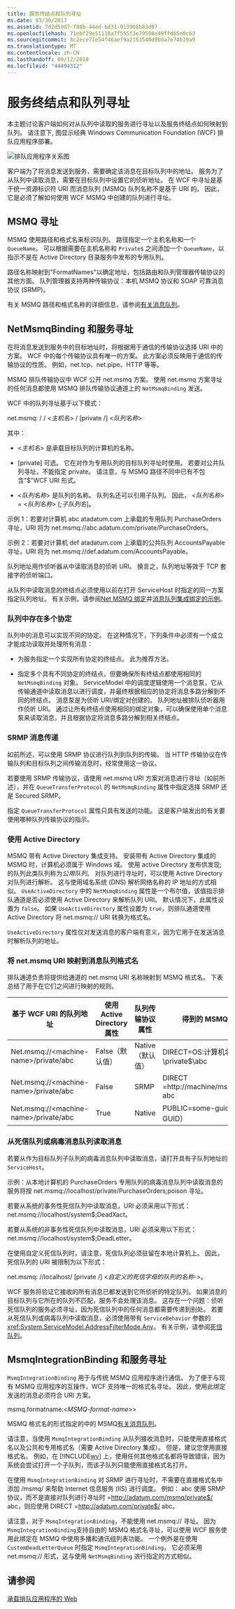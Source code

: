 ```yaml
---
title: 服务终结点和队列寻址
ms.date: 03/30/2017
ms.assetid: 7d2d59d7-f08b-44ed-bd31-913908b83d97
ms.openlocfilehash: 71ebf29e51118a7f555f3e79598e49ffd65e0c63
ms.sourcegitcommit: 8c2ece71e54f46aef9a2153540d0bda7e74b19a9
ms.translationtype: MT
ms.contentlocale: zh-CN
ms.lasthandoff: 09/12/2018
ms.locfileid: "44494312"
---
```

# <a name="service-endpoints-and-queue-addressing"></a>服务终结点和队列寻址
本主题讨论客户端如何对从队列中读取的服务进行寻址以及服务终结点如何映射到队列。 请注意下, 图显示经典 Windows Communication Foundation (WCF) 排队应用程序部署。  
  
 ![排队应用程序关系图](../../../../docs/framework/wcf/feature-details/media/distributed-queue-figure.jpg "分布式队列图")  
  
 客户端为了将消息发送到服务，需要确定该消息在目标队列中的地址。 服务为了从队列中读取消息，需要在目标队列中设置它的侦听地址。 在 WCF 中寻址是基于统一资源标识符 URI 而消息队列 (MSMQ) 队列名称不是基于 URI 的。 因此，它是必须了解如何使用 WCF MSMQ 中创建的队列进行寻址。  
  
## <a name="msmq-addressing"></a>MSMQ 寻址  
 MSMQ 使用路径和格式名来标识队列。 路径指定一个主机名称和一个 `QueueName`。 可以根据需要在主机名称和 `Private$` 之间添加一个 `QueueName`，以指示不是在 Active Directory 目录服务中发布的专用队列。  
  
 路径名称映射到"FormatNames"以确定地址，包括路由和队列管理器传输协议的其他方面。 队列管理器支持两种传输协议：本机 MSMQ 协议和 SOAP 可靠消息协议 (SRMP)。  
  
 有关 MSMQ 路径和格式名称的详细信息，请参阅[有关消息队列](https://go.microsoft.com/fwlink/?LinkId=94837)。  
  
## <a name="netmsmqbinding-and-service-addressing"></a>NetMsmqBinding 和服务寻址  
 在将消息发送到服务中的目标地址时，将根据用于通信的传输协议选择 URI 中的方案。 WCF 中的每个传输协议具有唯一的方案。 此方案必须反映用于通信的传输协议的性质。 例如，net.tcp、net.pipe、HTTP 等等。  
  
 MSMQ 排队传输协议中 WCF 公开 net.msmq 方案。 使用 net.msmq 方案寻址的任何消息都使用 MSMQ 排队传输协议通道上的 `NetMsmqBinding` 发送。  
  
 WCF 中的队列寻址基于以下模式：  
  
 net.msmq: / / \<*主机名*> / [private /] \<*队列名称*>  
  
 其中：  
  
-   \<*主机名*> 是承载目标队列的计算机的名称。  
  
-   [private] 可选。 它在对作为专用队列的目标队列寻址时使用。 若要对公共队列寻址，不能指定 private。 请注意，与 MSMQ 路径不同中已有不包含"$"WCF URI 形式。  
  
-   \<*队列名称*> 是队列的名称。 队列名还可以引用子队列。 因此， \<*队列名称*> = \<*队列名称*> [;*子队列名*]。  
  
 示例 1：若要对计算机 abc atadatum.com 上承载的专用队列 PurchaseOrders 寻址，URI 将为 net.msmq://abc.adatum.com/private/PurchaseOrders。  
  
 示例 2：若要对计算机 def atadatum.com 上承载的公共队列 AccountsPayable 寻址，URI 将为 net.msmq://def.adatum.com/AccountsPayable。  
  
 队列地址用作侦听器从中读取消息的侦听 URI。 换言之，队列地址等效于 TCP 套接字的侦听端口。  
  
 从队列中读取消息的终结点必须使用以前在打开 ServiceHost 时指定的同一方案指定队列地址。 有关示例，请参阅[Net MSMQ 绑定](../../../../docs/framework/wcf/samples/net-msmq-binding.md)并[消息队列集成绑定的示例](https://msdn.microsoft.com/library/997d11cb-f2c5-4ba0-9209-92843d4d0e1a)。  
  
### <a name="multiple-contracts-in-a-queue"></a>队列中存在多个协定  
 队列中的消息可以实现不同的协定。 在这种情况下，下列条件中必须有一个成立才能成功读取并处理所有消息：  
  
-   为服务指定一个实现所有协定的终结点。 此为推荐方法。  
  
-   指定多个具有不同协定的终结点，但要确保所有终结点都使用相同的 `NetMsmqBinding` 对象。 ServiceModel 中的调度逻辑使用一个消息泵，它从传输通道中读取消息以进行调度，并最终根据相应的协定将消息多路分解到不同的终结点。 消息泵是为侦听 URI/绑定对创建的。 队列地址被排队侦听器用作侦听 URI。 通过让所有终结点使用相同的绑定对象，可以确保使用单个消息泵来读取消息，并且根据协定将消息多路分解到相关终结点。  
  
### <a name="srmp-messaging"></a>SRMP 消息传递  
 如前所述，可以使用 SRMP 协议进行队列到队列的传输。 当 HTTP 传输协议在传输队列和目标队列之间传输消息时，经常使用这一协议。  
  
 若要使用 SRMP 传输协议，请使用 net.msmq URI 方案对消息进行寻址（如前所述），并在 `QueueTransferProtocol` 的 `NetMsmqBinding` 属性中指定选择 SRMP 还是 Secured SRMP。  
  
 指定 `QueueTransferProtocol` 属性只具有发送的功能。 这是客户端发出的有关要使用哪种队列传输协议的指示。  
  
### <a name="using-active-directory"></a>使用 Active Directory  
 MSMQ 带有 Active Directory 集成支持。 安装带有 Active Directory 集成的 MSMQ 时，计算机必须属于 Windows 域。 使用 active Directory 发布供发现; 的队列此类队列称为*公用队列*。 对队列进行寻址时，可以使用 Active Directory 对队列进行解析。 这与使用域名系统 (DNS) 解析网络名称的 IP 地址的方式相似。 `UseActiveDirectory` 中的 `NetMsmqBinding` 属性是一个布尔值，该值指示排队通道是否必须使用 Active Directory 来解析队列 URI。 默认情况下，此属性设置为 `false`。 如果 `UseActiveDirectory` 属性设置为 `true`，则排队通道使用 Active Directory 将 net.msmq:// URI 转换为格式名。  
  
 `UseActiveDirectory` 属性仅对发送消息的客户端有意义，因为它用于在发送消息时解析队列的地址。  
  
### <a name="mapping-netmsmq-uri-to-message-queuing-format-names"></a>将 net.msmq URI 映射到消息队列格式名  
 排队通道负责将提供给通道的 net.msmq URI 名称映射到 MSMQ 格式名。 下表总结了用于在它们之间进行映射的规则。  
  
|基于 WCF URI 的队列地址|使用 Active Directory 属性|队列传输协议属性|得到的 MSMQ 格式名|  
|----------------------------------|-----------------------------------|--------------------------------------|---------------------------------|  
|Net.msmq://\<machine-name>/private/abc|False（默认值）|Native（默认值）|DIRECT=OS:计算机名\private$\abc|  
|Net.msmq://\<machine-name>/private/abc|False|SRMP|DIRECT =http://machine/msmq/private$/ abc|  
|Net.msmq://\<machine-name>/private/abc|True|Native|PUBLIC=some-guid（队列的 GUID）|  
  
### <a name="reading-messages-from-the-dead-letter-queue-or-the-poison-message-queue"></a>从死信队列或病毒消息队列读取消息  
 若要从作为目标队列子队列的病毒消息队列中读取消息，请打开具有子队列地址的 `ServiceHost`。  
  
 示例：从本地计算机的 PurchaseOrders 专用队列的病毒消息队列中读取消息的服务将按 net.msmq://localhost/private/PurchaseOrders;poison 寻址。  
  
 若要从系统的事务性死信队列中读取消息，URI 必须采用以下形式：net.msmq://localhost/system$;DeadXact。  
  
 若要从系统的非事务性死信队列中读取消息，URI 必须采用以下形式：net.msmq://localhost/system$;DeadLetter。  
  
 在使用自定义死信队列时，请注意，死信队列必须驻留在本地计算机上。 因此，死信队列的 URI 被限制为以下形式：  
  
 net.msmq: //localhost/ [private /] \<*自定义的死信字母的队列的名称-*>。  
  
 WCF 服务将验证它接收的所有消息已都发送到它所侦听的特定队列。 如果消息的目标队列与它所在的队列不匹配，服务不会处理该消息。 这存在一个问题：侦听死信队列的服务必须寻址，因为死信队列中的任何消息都需要传递到别处。 若要从死信队列或病毒队列中读取消息，必须使用带有 `ServiceBehavior` 参数的 <xref:System.ServiceModel.AddressFilterMode.Any>。 有关示例，请参阅[死信队列](../../../../docs/framework/wcf/samples/dead-letter-queues.md)。  
  
## <a name="msmqintegrationbinding-and-service-addressing"></a>MsmqIntegrationBinding 和服务寻址  
 `MsmqIntegrationBinding` 用于与传统 MSMQ 应用程序进行通信。 为了便于与现有 MSMQ 应用程序的互操作，WCF 支持唯一的格式名寻址。 因此，使用此绑定发送的消息必须符合 URI 方案。  
  
 msmq.formatname:\<*MSMQ-format-name*>>  
  
 MSMQ 格式名的形式指定的中的 MSMQ[有关消息队列](https://go.microsoft.com/fwlink/?LinkId=94837)。  
  
 请注意，当使用 `MsmqIntegrationBinding` 从队列接收消息时，只能使用直接格式名以及公共和专用格式名（需要 Active Directory 集成）。 但是，建议您使用直接格式名。 例如，在 [!INCLUDE[wv](../../../../includes/wv-md.md)] 上，使用任何其他格式名都将导致错误，因为系统会尝试打开一个子队列，而该子队列只能使用直接格式名打开。  
  
 在使用 `MsmqIntegrationBinding` 对 SRMP 进行寻址时，不需要在直接格式名中添加 /msmq/ 来帮助 Internet 信息服务 (IIS) 进行调度。 例如： abc 使用 SRMP 协议，而不是直接对队列进行寻址时 =http://adatum.com/msmq/private$/ abc，则应使用 DIRECT =http://adatum.com/private$/ abc。  
  
 请注意，对于 `MsmqIntegrationBinding`，不能使用 net.msmq:// 寻址。 因为`MsmqIntegrationBinding`支持自由的 MSMQ 格式名寻址，可以使用 WCF 服务使用此绑定在 MSMQ 中使用多播和通讯组列表功能。 一个例外是在使用 `CustomDeadLetterQueue` 时指定 `MsmqIntegrationBinding`。 它必须采用 net.msmq:// 形式，这与使用 `NetMsmqBinding` 进行指定的方式相似。  
  
## <a name="see-also"></a>请参阅  
 [承载排队应用程序的 Web](../../../../docs/framework/wcf/feature-details/web-hosting-a-queued-application.md)
